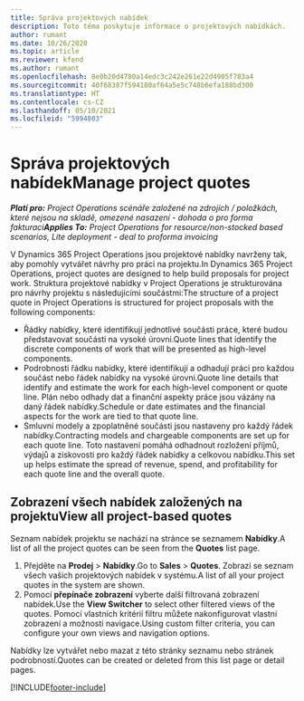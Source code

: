 ```yaml
---
title: Správa projektových nabídek
description: Toto téma poskytuje informace o projektových nabídkách.
author: rumant
ms.date: 10/26/2020
ms.topic: article
ms.reviewer: kfend
ms.author: rumant
ms.openlocfilehash: 8e0b20d4780a14edc3c242e261e22d4905f783a4
ms.sourcegitcommit: 40f68387f594180af64a5e5c748b6efa188bd300
ms.translationtype: HT
ms.contentlocale: cs-CZ
ms.lasthandoff: 05/10/2021
ms.locfileid: "5994803"
---
```

# <a name="manage-project-quotes"></a><span data-ttu-id="7c75c-103">Správa projektových nabídek</span><span class="sxs-lookup"><span data-stu-id="7c75c-103">Manage project quotes</span></span>

<span data-ttu-id="7c75c-104">_**Platí pro:** Project Operations scénáře založené na zdrojích / položkách, které nejsou na skladě, omezené nasazení - dohoda o pro forma fakturaci_</span><span class="sxs-lookup"><span data-stu-id="7c75c-104">_**Applies To:** Project Operations for resource/non-stocked based scenarios, Lite deployment - deal to proforma invoicing_</span></span>

<span data-ttu-id="7c75c-105">V Dynamics 365 Project Operations jsou projektové nabídky navrženy tak, aby pomohly vytvářet návrhy pro práci na projektu.</span><span class="sxs-lookup"><span data-stu-id="7c75c-105">In Dynamics 365 Project Operations, project quotes are designed to help build proposals for project work.</span></span> <span data-ttu-id="7c75c-106">Struktura projektové nabídky v Project Operations je strukturována pro návrhy projektu s následujícími součástmi:</span><span class="sxs-lookup"><span data-stu-id="7c75c-106">The structure of a project quote in Project Operations is structured for project proposals with the following components:</span></span>

  - <span data-ttu-id="7c75c-107">Řádky nabídky, které identifikují jednotlivé součásti práce, které budou představovat součásti na vysoké úrovni.</span><span class="sxs-lookup"><span data-stu-id="7c75c-107">Quote lines that identify the discrete components of work that will be presented as high-level components.</span></span>
  - <span data-ttu-id="7c75c-108">Podrobnosti řádku nabídky, které identifikují a odhadují práci pro každou součást nebo řádek nabídky na vysoké úrovni.</span><span class="sxs-lookup"><span data-stu-id="7c75c-108">Quote line details that identify and estimate the work for each high-level component or quote line.</span></span> <span data-ttu-id="7c75c-109">Plán nebo odhady dat a finanční aspekty práce jsou vázány na daný řádek nabídky.</span><span class="sxs-lookup"><span data-stu-id="7c75c-109">Schedule or date estimates and the financial aspects for the work are tied to that quote line.</span></span>
  - <span data-ttu-id="7c75c-110">Smluvní modely a zpoplatněné součásti jsou nastaveny pro každý řádek nabídky.</span><span class="sxs-lookup"><span data-stu-id="7c75c-110">Contracting models and chargeable components are set up for each quote line.</span></span> <span data-ttu-id="7c75c-111">Toto nastavení pomáhá odhadnout rozložení příjmů, výdajů a ziskovosti pro každý řádek nabídky a celkovou nabídku.</span><span class="sxs-lookup"><span data-stu-id="7c75c-111">This set up helps estimate the spread of revenue, spend, and profitability for each quote line and the overall quote.</span></span>

## <a name="view-all-project-based-quotes"></a><span data-ttu-id="7c75c-112">Zobrazení všech nabídek založených na projektu</span><span class="sxs-lookup"><span data-stu-id="7c75c-112">View all project-based quotes</span></span>

<span data-ttu-id="7c75c-113">Seznam nabídek projektu se nachází na stránce se seznamem **Nabídky**.</span><span class="sxs-lookup"><span data-stu-id="7c75c-113">A list of all the project quotes can be seen from the **Quotes** list page.</span></span> 

1. <span data-ttu-id="7c75c-114">Přejděte na **Prodej** > **Nabídky**.</span><span class="sxs-lookup"><span data-stu-id="7c75c-114">Go to **Sales** > **Quotes**.</span></span> <span data-ttu-id="7c75c-115">Zobrazí se seznam všech vašich projektových nabídek v systému.</span><span class="sxs-lookup"><span data-stu-id="7c75c-115">A list of all your project quotes in the system are shown.</span></span> 
2. <span data-ttu-id="7c75c-116">Pomocí **přepínače zobrazení** vyberte další filtrovaná zobrazení nabídek.</span><span class="sxs-lookup"><span data-stu-id="7c75c-116">Use the **View Switcher** to select other filtered views of the quotes.</span></span> <span data-ttu-id="7c75c-117">Pomocí vlastních kritérií filtru můžete nakonfigurovat vlastní zobrazení a možnosti navigace.</span><span class="sxs-lookup"><span data-stu-id="7c75c-117">Using custom filter criteria, you can configure your own views and navigation options.</span></span>

<span data-ttu-id="7c75c-118">Nabídky lze vytvářet nebo mazat z této stránky seznamu nebo stránek podrobností.</span><span class="sxs-lookup"><span data-stu-id="7c75c-118">Quotes can be created or deleted from this list page or detail pages.</span></span>


[!INCLUDE[footer-include](../../includes/footer-banner.md)]